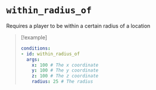 # `within_radius_of`

Requires a player to be within a certain radius of a location

> [!example]
> ```yaml
> conditions:
> - id: within_radius_of
>   args:
>     x: 100 # The x coordinate
>     y: 100 # The y coordinate
>     z: 100 # The z coordinate
>     radius: 25 # The radius
> ```
